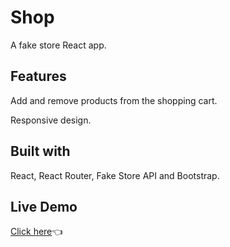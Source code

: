 # Shop
A fake store React app.

## Features
Add and remove products from the shopping cart.

Responsive design.

## Built with
React, React Router, Fake Store API and Bootstrap.

## Live Demo
[Click here](http://shino022.github.io/Shop)👈

